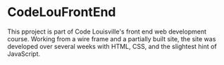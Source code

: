 ﻿# CodeLouFrontEnd
This pproject is part of Code Louisville's front end web development course. Working from a wire frame and a partially built site, the site was developed over several weeks with HTML, CSS, and the slightest hint of JavaScript.
